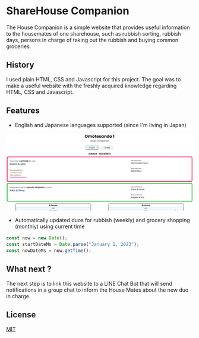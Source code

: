 # ShareHouse Companion

The House Companion is a simple website that provides useful information to the housemates of one sharehouse, such as rubbish sorting, rubbish days, persons in charge of taking out the  rubbish and buying common groceries.

## History

I used plain HTML, CSS and Javascript for this project. The goal was to make a useful website with the freshly acquired knowledge regarding HTML, CSS and Javascript.

## Features

- English and Japanese languages supported (since I'm living in Japan)

![](https://github.com/Fly0w/Omotesando1/blob/main/Media/Animation.gif)

- Automatically updated duos for rubbish (weekly) and grocery shopping (monthly) using current time


```javascript
const now = new Date();
const startDateMs = Date.parse("January 1, 2023");
const nowDateMs = now.getTime();
```



## What next ?

The next step is to link this website to a LINE Chat Bot that will send notifications in a group chat to inform the House Mates about the new duo in charge.

## License

[MIT](https://choosealicense.com/licenses/mit/)
 
